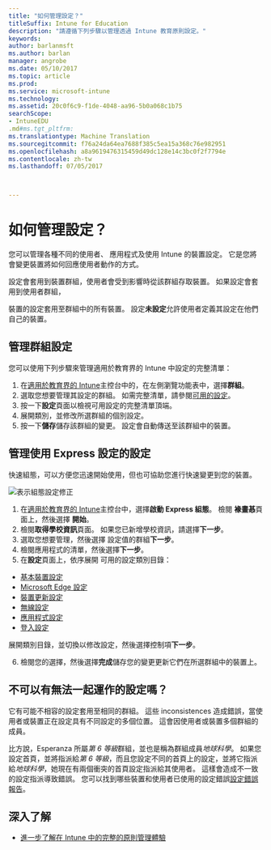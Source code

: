 ```yaml
---
title: "如何管理設定？"
titleSuffix: Intune for Education
description: "請遵循下列步驟以管理透過 Intune 教育原則設定。"
keywords: 
author: barlanmsft
ms.author: barlan
manager: angrobe
ms.date: 05/10/2017
ms.topic: article
ms.prod: 
ms.service: microsoft-intune
ms.technology: 
ms.assetid: 20c0f6c9-f1de-4048-aa96-5b0a068c1b75
searchScope:
- IntuneEDU
.md#ms.tgt_pltfrm: 
ms.translationtype: Machine Translation
ms.sourcegitcommit: f76a24da64ea7688f385c5ea15a368c76e982951
ms.openlocfilehash: a8a9619476315459d49dc128e14c3bc0f2f7794e
ms.contentlocale: zh-tw
ms.lasthandoff: 07/05/2017



---
```


<a id="how-do-i-manage-settings" class="xliff"></a>

# 如何管理設定？

您可以管理各種不同的使用者、 應用程式及使用 Intune 的裝置設定。 它是您將會變更裝置將如何回應使用者動作的方式。

設定會套用到裝置群組，使用者會受到影響時從該群組存取裝置。 如果設定會套用到使用者群組，

裝置的設定套用至群組中的所有裝置。 設定**未設定**允許使用者定義其設定在他們自己的裝置。

<a id="manage-settings-for-groups" class="xliff"></a>

## 管理群組設定

您可以使用下列步驟來管理適用於教育界的 Intune 中設定的完整清單：
1. 在[適用於教育界的 Intune](https://intuneeducation.portal.azure.com)主控台中的，在左側瀏覽功能表中，選擇**群組**。
2. 選取您想要管理其設定的群組。 如需完整清單，請參閱[可用的設定](what-are-settings.md)。
3. 按一下**設定**頁面以檢視可用設定的完整清單頂端。
4. 展開類別，並修改所選群組的個別設定。
5. 按一下**儲存**儲存該群組的變更。 設定會自動傳送至該群組中的裝置。

<a id="manage-settings-with-express-configuration" class="xliff"></a>

## 管理使用 Express 設定的設定

快速組態，可以方便您迅速開始使用，但也可協助您進行快速變更到您的裝置。

  ![表示組態設定修正](./media/express-config-006-choose-settings.png)

1. 在[適用於教育界的 Intune](https://intuneeducation.portal.azure.com)主控台中，選擇**啟動 Express 組態**。 檢閱 **褖畫惎**頁面上，然後選擇 **開始**。
2. 檢閱**取得學校資訊**頁面。 如果您已新增學校資訊，請選擇**下一步**。
3. 選取您想要管理，然後選擇 設定值的群組**下一步**。
4. 檢閱應用程式的清單，然後選擇**下一步**。
5. 在**設定**頁面上，依序展開 可用的設定類別目錄：
  * [基本裝置設定](available-settings.md#basic-device-settings)
  * [Microsoft Edge 設定](available-settings.md#microsoft-edge-settings)
  * [裝置更新設定](available-settings.md#device-update-settings)
  * [無線設定](available-settings.md#wireless-settings)
  * [應用程式設定](available-settings.md#app-settings)
  * [登入設定](available-settings.md#sign-in-settings)

  展開類別目錄，並切換以修改設定，然後選擇控制項**下一步**。

6. 檢閱您的選擇，然後選擇**完成**儲存您的變更更新它們在所選群組中的裝置上。

<a id="can-i-ever-have-settings-that-dont-work-together" class="xliff"></a>

## 不可以有無法一起運作的設定嗎？

它有可能不相容的設定套用至相同的群組。 這些 inconsistences 造成錯誤，當使用者或裝置正在設定具有不同設定的多個位置。 這會因使用者或裝置多個群組的成員。

比方說，Esperanza 所屬*第 6 等級*群組，並也是稱為群組成員*地球科學*。 如果您設定首頁，並將指派給*第 6 等級*，而且您設定不同的首頁上的設定，並將它指派給*地球科學*，她現在有兩個衝突的首頁設定指派給其使用者。 這樣會造成不一致的設定指派導致錯誤。 您可以找到哪些裝置和使用者已使用的設定錯誤[設定錯誤報告](what-are-reports.md)。

<a id="find-out-more" class="xliff"></a>

## 深入了解

- [進一步了解在 Intune 中的完整的原則管理體驗](https://docs.microsoft.com/intune/deploy-use/manage-settings-and-features-on-your-devices-with-microsoft-intune-policies)

